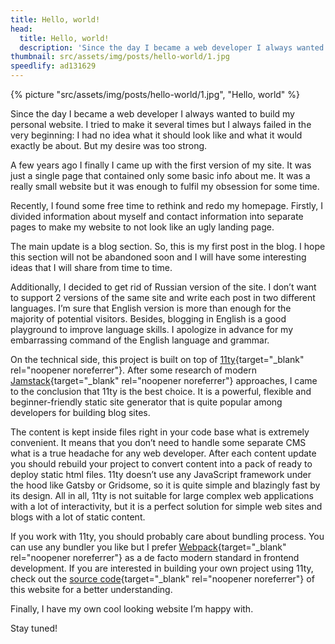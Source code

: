 ```yaml
---
title: Hello, world!
head:
  title: Hello, world!
  description: 'Since the day I became a web developer I always wanted to build my personal website. I tried to make it several times but I always failed in the very beginning: I had no idea what it should look like and what it would exactly be about. But my desire was too strong.'
thumbnail: src/assets/img/posts/hello-world/1.jpg
speedlify: ad131629
---
```


{% picture "src/assets/img/posts/hello-world/1.jpg", "Hello, world" %}

Since the day I became a web developer I always wanted to build my personal website. I tried to make it several times but I always failed in the very beginning: I had no idea what it should look like and what it would exactly be about. But my desire was too strong.

A few years ago I finally I came up with the first version of my site. It was just a single page that contained only some basic info about me. It was a really small website but it was enough to fulfil my obsession for some time.

Recently, I found some free time to rethink and redo my homepage. Firstly, I divided information about myself and contact information into separate pages to make my website to not look like an ugly landing page.

The main update is a blog section. So, this is my first post in the blog. I hope this section will not be abandoned soon and I will have some interesting ideas that I will share from time to time.

Additionally, I decided to get rid of Russian version of the site. I don’t want to support 2 versions of the same site and write each post in two different languages. I’m sure that English version is more than enough for the majority of potential visitors. Besides, blogging in English is a good playground to improve language skills. I apologize in advance for my embarrassing command of the English language and grammar.

On the technical side, this project is built on top of [11ty](https://www.11ty.dev/){target="\_blank" rel="noopener noreferrer"}. After some research of modern [Jamstack](https://jamstack.org/){target="\_blank" rel="noopener noreferrer"} approaches, I came to the conclusion that 11ty is the best choice. It is a powerful, flexible and beginner-friendly static site generator that is quite popular among developers for building blog sites.

The content is kept inside files right in your code base what is extremely convenient. It means that you don’t need to handle some separate CMS what is a true headache for any web developer. After each content update you should rebuild your project to convert content into a pack of ready to deploy static html files. 11ty doesn’t use any JavaScript framework under the hood like Gatsby or Gridsome, so it is quite simple and blazingly fast by its design. All in all, 11ty is not suitable for large complex web applications with a lot of interactivity, but it is a perfect solution for simple web sites and blogs with a lot of static content.

If you work with 11ty, you should probably care about bundling process. You can use any bundler you like but I prefer [Webpack](https://webpack.js.org/){target="\_blank" rel="noopener noreferrer"} as a de facto modern standard in frontend development. If you are interested in building your own project using 11ty, check out the [source code](https://github.com/kirillunlimited/kirillunlimited.com){target="\_blank" rel="noopener noreferrer"} of this website for a better understanding.

Finally, I have my own cool looking website I’m happy with.

Stay tuned!
